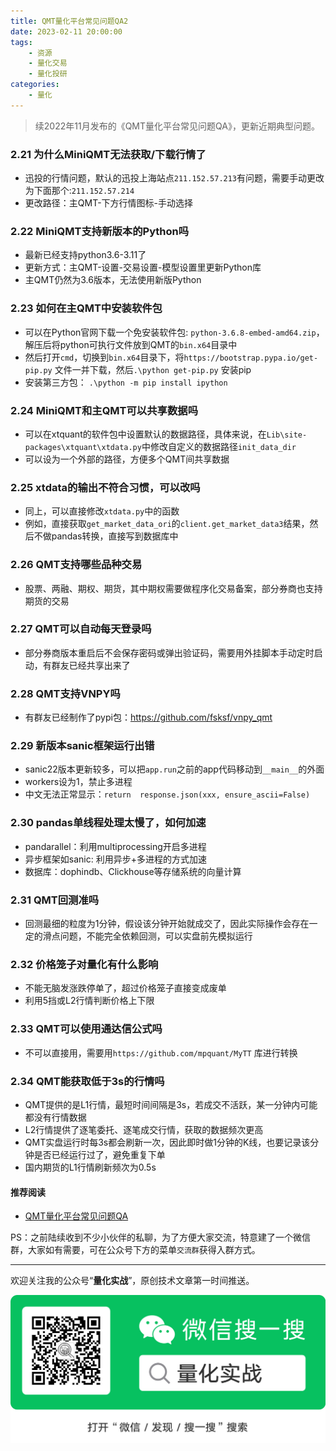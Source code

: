 ```yaml
---
title: QMT量化平台常见问题QA2
date: 2023-02-11 20:00:00
tags: 
    - 资源
    - 量化交易
    - 量化投研
categories:
    - 量化
---
```


> 续2022年11月发布的《QMT量化平台常见问题QA》，更新近期典型问题。

### 2.21 为什么MiniQMT无法获取/下载行情了

- 迅投的行情问题，默认的迅投上海站点`211.152.57.213`有问题，需要手动更改为下面那个:`211.152.57.214`
- 更改路径：主QMT-下方行情图标-手动选择

### 2.22 MiniQMT支持新版本的Python吗

- 最新已经支持python3.6-3.11了
- 更新方式：主QMT-设置-交易设置-模型设置里更新Python库
- 主QMT仍然为3.6版本，无法使用新版Python

### 2.23 如何在主QMT中安装软件包

- 可以在Python官网下载一个免安装软件包: `python-3.6.8-embed-amd64.zip`，解压后将python可执行文件放到QMT的`bin.x64`目录中
- 然后打开`cmd`，切换到`bin.x64`目录下，将`https://bootstrap.pypa.io/get-pip.py` 文件一并下载，然后`.\python get-pip.py` 安装pip
- 安装第三方包： `.\python -m pip install ipython`

### 2.24 MiniQMT和主QMT可以共享数据吗

- 可以在xtquant的软件包中设置默认的数据路径，具体来说，在`Lib\site-packages\xtquant\xtdata.py`中修改自定义的数据路径`init_data_dir`
- 可以设为一个外部的路径，方便多个QMT间共享数据

### 2.25 xtdata的输出不符合习惯，可以改吗

- 同上，可以直接修改`xtdata.py`中的函数
- 例如，直接获取`get_market_data_ori`的`client.get_market_data3`结果，然后不做pandas转换，直接写到数据库中

### 2.26 QMT支持哪些品种交易

- 股票、两融、期权、期货，其中期权需要做程序化交易备案，部分券商也支持期货的交易

### 2.27 QMT可以自动每天登录吗

- 部分券商版本重启后不会保存密码或弹出验证码，需要用外挂脚本手动定时启动，有群友已经共享出来了

### 2.28 QMT支持VNPY吗

- 有群友已经制作了pypi包：https://github.com/fsksf/vnpy_qmt

### 2.29 新版本sanic框架运行出错

- sanic22版本更新较多，可以把`app.run`之前的app代码移动到`__main__`的外面
- workers设为1，禁止多进程
- 中文无法正常显示：`return  response.json(xxx, ensure_ascii=False)`

### 2.30 pandas单线程处理太慢了，如何加速

- pandarallel：利用multiprocessing开启多进程
- 异步框架如sanic: 利用异步+多进程的方式加速
- 数据库：dophindb、Clickhouse等存储系统的向量计算

### 2.31 QMT回测准吗

- 回测最细的粒度为1分钟，假设该分钟开始就成交了，因此实际操作会存在一定的滑点问题，不能完全依赖回测，可以实盘前先模拟运行

### 2.32 价格笼子对量化有什么影响

- 不能无脑发涨跌停单了，超过价格笼子直接变成废单
- 利用5挡或L2行情判断价格上下限

### 2.33 QMT可以使用通达信公式吗

- 不可以直接用，需要用`https://github.com/mpquant/MyTT` 库进行转换

### 2.34 QMT能获取低于3s的行情吗

- QMT提供的是L1行情，最短时间间隔是3s，若成交不活跃，某一分钟内可能都没有行情数据
- L2行情提供了逐笔委托、逐笔成交行情，获取的数据频次更高
- QMT实盘运行时每3s都会刷新一次，因此即时做1分钟的K线，也要记录该分钟是否已经运行过了，避免重复下单
- 国内期货的L1行情刷新频次为0.5s


#### 推荐阅读

- [QMT量化平台常见问题QA](https://mp.weixin.qq.com/s/IzGlj6tnKQnKYH9nhIuWsg)

PS：之前陆续收到不少小伙伴的私聊，为了方便大家交流，特意建了一个微信群，大家如有需要，可在公众号下方的菜单`交流群`获得入群方式。

---

欢迎关注我的公众号“**量化实战**”，原创技术文章第一时间推送。

![](/img/qrcode.jpg)